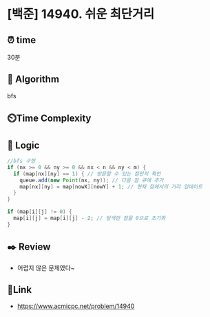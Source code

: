 # [백준] 14940. 쉬운 최단거리 
 
## ⏰  **time**
30분

## :pushpin: **Algorithm**
bfs

## ⏲️**Time Complexity**


## :round_pushpin: **Logic**
```java
//bfs 구현 
if (nx >= 0 && ny >= 0 && nx < n && ny < m) {
  if (map[nx][ny] == 1) { // 방문할 수 있는 점인지 확인
    queue.add(new Point(nx, ny)); // 다음 점 큐에 추가
    map[nx][ny] = map[nowX][nowY] + 1; // 현재 점에서의 거리 업데이트
  }
}
```

```java
if (map[i][j] != 0) {
  map[i][j] = map[i][j] - 2; // 탐색한 점을 0으로 초기화
}
```

## :black_nib: **Review**
- 어렵지 않은 문제였다~

## 📡**Link**
- https://www.acmicpc.net/problem/14940
